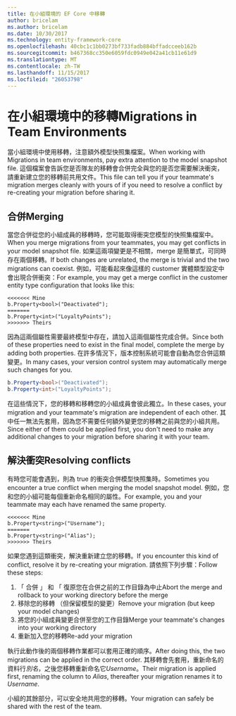 ```yaml
---
title: 在小組環境的 EF Core 中移轉
author: bricelam
ms.author: bricelam
ms.date: 10/30/2017
ms.technology: entity-framework-core
ms.openlocfilehash: 40cbc1c1bb0273bf733fadb884bffadcceeb162b
ms.sourcegitcommit: b467368cc350e6059fdc0949e042a41cb11e61d9
ms.translationtype: MT
ms.contentlocale: zh-TW
ms.lasthandoff: 11/15/2017
ms.locfileid: "26053798"
---
```

<a name="migrations-in-team-environments"></a><span data-ttu-id="f415e-102">在小組環境中的移轉</span><span class="sxs-lookup"><span data-stu-id="f415e-102">Migrations in Team Environments</span></span>
===============================
<span data-ttu-id="f415e-103">當小組環境中使用移轉，注意額外模型快照集檔案。</span><span class="sxs-lookup"><span data-stu-id="f415e-103">When working with Migrations in team environments, pay extra attention to the model snapshot file.</span></span> <span data-ttu-id="f415e-104">這個檔案會告訴您是否隊友的移轉會合併完全與您的是否您需要解決衝突，請重新建立您的移轉前共用文件。</span><span class="sxs-lookup"><span data-stu-id="f415e-104">This file can tell you if your teammate's migration merges cleanly with yours of if you need to resolve a conflict by re-creating your migration before sharing it.</span></span>

<a name="merging"></a><span data-ttu-id="f415e-105">合併</span><span class="sxs-lookup"><span data-stu-id="f415e-105">Merging</span></span>
-------
<span data-ttu-id="f415e-106">當您合併從您的小組成員的移轉時，您可能取得衝突您模型的快照集檔案中。</span><span class="sxs-lookup"><span data-stu-id="f415e-106">When you merge migrations from your teammates, you may get conflicts in your model snapshot file.</span></span> <span data-ttu-id="f415e-107">如果這兩項變更是不相關，merge 是簡單式，可同時存在兩個移轉。</span><span class="sxs-lookup"><span data-stu-id="f415e-107">If both changes are unrelated, the merge is trivial and the two migrations can coexist.</span></span> <span data-ttu-id="f415e-108">例如，可能看起來像這樣的 customer 實體類型設定中會出現合併衝突：</span><span class="sxs-lookup"><span data-stu-id="f415e-108">For example, you may get a merge conflict in the customer entity type configuration that looks like this:</span></span>

    <<<<<<< Mine
    b.Property<bool>("Deactivated");
    =======
    b.Property<int>("LoyaltyPoints");
    >>>>>>> Theirs

<span data-ttu-id="f415e-109">因為這兩個屬性需要最終模型中存在，請加入這兩個屬性完成合併。</span><span class="sxs-lookup"><span data-stu-id="f415e-109">Since both of these properties need to exist in the final model, complete the merge by adding both properties.</span></span> <span data-ttu-id="f415e-110">在許多情況下，版本控制系統可能會自動為您合併這類變更。</span><span class="sxs-lookup"><span data-stu-id="f415e-110">In many cases, your version control system may automatically merge such changes for you.</span></span>

``` csharp
b.Property<bool>("Deactivated");
b.Property<int>("LoyaltyPoints");
```

<span data-ttu-id="f415e-111">在這些情況下，您的移轉和移轉您的小組成員會彼此獨立。</span><span class="sxs-lookup"><span data-stu-id="f415e-111">In these cases, your migration and your teammate's migration are independent of each other.</span></span> <span data-ttu-id="f415e-112">其中任一無法先套用，因為您不需要任何額外變更您的移轉之前與您的小組共用。</span><span class="sxs-lookup"><span data-stu-id="f415e-112">Since either of them could be applied first, you don't need to make any additional changes to your migration before sharing it with your team.</span></span>

<a name="resolving-conflicts"></a><span data-ttu-id="f415e-113">解決衝突</span><span class="sxs-lookup"><span data-stu-id="f415e-113">Resolving conflicts</span></span>
-------------------
<span data-ttu-id="f415e-114">有時您可能會遇到，則為 true 的衝突合併模型快照集時。</span><span class="sxs-lookup"><span data-stu-id="f415e-114">Sometimes you encounter a true conflict when merging the model snapshot model.</span></span> <span data-ttu-id="f415e-115">例如，您和您的小組可能每個重新命名相同的屬性。</span><span class="sxs-lookup"><span data-stu-id="f415e-115">For example, you and your teammate may each have renamed the same property.</span></span>

    <<<<<<< Mine
    b.Property<string>("Username");
    =======
    b.Property<string>("Alias");
    >>>>>>> Theirs

<span data-ttu-id="f415e-116">如果您遇到這類衝突，解決重新建立您的移轉。</span><span class="sxs-lookup"><span data-stu-id="f415e-116">If you encounter this kind of conflict, resolve it by re-creating your migration.</span></span> <span data-ttu-id="f415e-117">請依照下列步驟：</span><span class="sxs-lookup"><span data-stu-id="f415e-117">Follow these steps:</span></span>

1. <span data-ttu-id="f415e-118">「 合併 」 和 「 復原您在合併之前的工作目錄為中止</span><span class="sxs-lookup"><span data-stu-id="f415e-118">Abort the merge and rollback to your working directory before the merge</span></span>
2. <span data-ttu-id="f415e-119">移除您的移轉 （但保留模型的變更）</span><span class="sxs-lookup"><span data-stu-id="f415e-119">Remove your migration (but keep your model changes)</span></span>
3. <span data-ttu-id="f415e-120">將您的小組成員變更合併至您的工作目錄</span><span class="sxs-lookup"><span data-stu-id="f415e-120">Merge your teammate's changes into your working directory</span></span>
4. <span data-ttu-id="f415e-121">重新加入您的移轉</span><span class="sxs-lookup"><span data-stu-id="f415e-121">Re-add your migration</span></span>

<span data-ttu-id="f415e-122">執行此動作後的兩個移轉作業都可以套用正確的順序。</span><span class="sxs-lookup"><span data-stu-id="f415e-122">After doing this, the two migrations can be applied in the correct order.</span></span> <span data-ttu-id="f415e-123">其移轉會先套用，重新命名的資料行*別名*，之後您移轉重新命名它*Username*。</span><span class="sxs-lookup"><span data-stu-id="f415e-123">Their migration is applied first, renaming the column to *Alias*, thereafter your migration renames it to *Username*.</span></span>

<span data-ttu-id="f415e-124">小組的其餘部分，可以安全地共用您的移轉。</span><span class="sxs-lookup"><span data-stu-id="f415e-124">Your migration can safely be shared with the rest of the team.</span></span>
